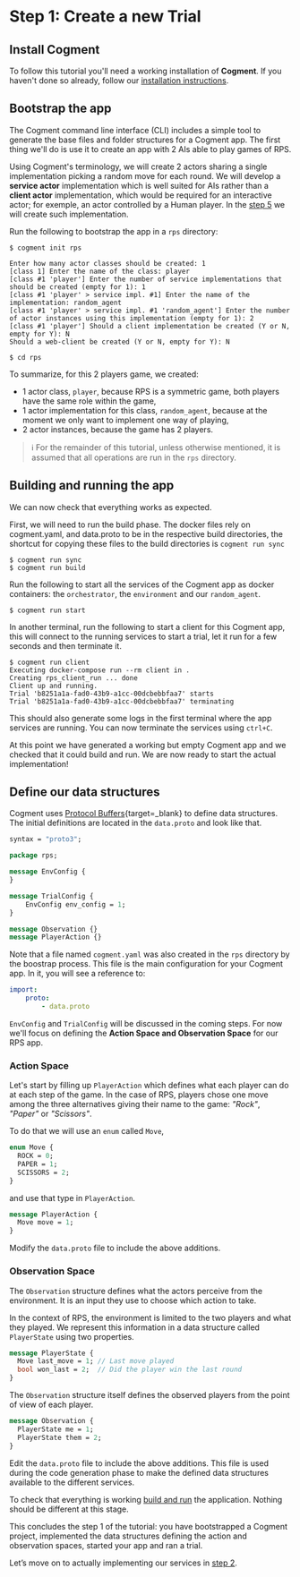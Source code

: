 # Step 1: Create a new Trial

## Install Cogment

To follow this tutorial you'll need a working installation of **Cogment**. If you haven't done so already, follow our [installation instructions](../../introduction/installation.md).

## Bootstrap the app

The Cogment command line interface (CLI) includes a simple tool to generate the base files and folder structures for a Cogment app. The first thing we'll do is use it to create an app with 2 AIs able to play games of RPS.

Using Cogment's terminology, we will create 2 actors sharing a single implementation picking a random move for each round. We will develop a **service actor** implementation which is well suited for AIs rather than a **client actor** implementation, which would be required for an interactive actor; for exemple, an actor controlled by a Human player. In the [step 5](../5-human-player) we will create such implementation.

Run the following to bootstrap the app in a `rps` directory:

```console
$ cogment init rps

Enter how many actor classes should be created: 1
[class 1] Enter the name of the class: player
[class #1 'player'] Enter the number of service implementations that should be created (empty for 1): 1
[class #1 'player' > service impl. #1] Enter the name of the implementation: random_agent
[class #1 'player' > service impl. #1 'random_agent'] Enter the number of actor instances using this implementation (empty for 1): 2
[class #1 'player'] Should a client implementation be created (Y or N, empty for Y): N
Should a web-client be created (Y or N, empty for Y): N

$ cd rps
```

To summarize, for this 2 players game, we created:

-   1 actor class, `player`, because RPS is a symmetric game, both players have the same role within the game,
-   1 actor implementation for this class, `random_agent`, because at the moment we only want to implement one way of playing,
-   2 actor instances, because the game has 2 players.

> ℹ️ For the remainder of this tutorial, unless otherwise mentioned, it is assumed that all operations are run in the `rps` directory.

## Building and running the app

We can now check that everything works as expected.

First, we will need to run the build phase. The docker files rely on cogment.yaml, and data.proto to be in the respective build directories, the shortcut for copying these files to the build directories is `cogment run sync`

```console
$ cogment run sync
$ cogment run build
```

Run the following to start all the services of the Cogment app as docker containers: the `orchestrator`, the `environment` and our `random_agent`.

```console
$ cogment run start
```

In another terminal, run the following to start a client for this Cogment app, this will connect to the running services to start a trial, let it run for a few seconds and then terminate it.

```console
$ cogment run client
Executing docker-compose run --rm client in .
Creating rps_client_run ... done
Client up and running.
Trial 'b8251a1a-fad0-43b9-a1cc-00dcbebbfaa7' starts
Trial 'b8251a1a-fad0-43b9-a1cc-00dcbebbfaa7' terminating
```

This should also generate some logs in the first terminal where the app services are running. You can now terminate the services using `ctrl+C`.

At this point we have generated a working but empty Cogment app and we checked that it could build and run. We are now ready to start the actual implementation!

## Define our data structures

Cogment uses [Protocol Buffers](https://developers.google.com/protocol-buffers/){target=\_blank} to define data structures. The initial definitions are located in the `data.proto` and look like that.

```proto
syntax = "proto3";

package rps;

message EnvConfig {
}

message TrialConfig {
	EnvConfig env_config = 1;
}

message Observation {}
message PlayerAction {}
```

Note that a file named `cogment.yaml` was also created in the `rps` directory by the boostrap process.
This file is the main configuration for your Cogment app. In it, you will see a reference to:

```yaml
import:
    proto:
        - data.proto
```

`EnvConfig` and `TrialConfig` will be discussed in the coming steps. For now we'll focus on defining the **Action Space and Observation Space** for our RPS app.

### Action Space

Let's start by filling up `PlayerAction` which defines what each player can do at each step of the game. In the case of RPS, players chose one move among the three alternatives giving their name to the game: _"Rock"_, _"Paper"_ or _"Scissors"_.

To do that we will use an `enum` called `Move`,

```proto
enum Move {
  ROCK = 0;
  PAPER = 1;
  SCISSORS = 2;
}
```

and use that type in `PlayerAction`.

```proto
message PlayerAction {
  Move move = 1;
}
```

Modify the `data.proto` file to include the above additions.

### Observation Space

The `Observation` structure defines what the actors perceive from the environment. It is an input they use to choose which action to take.

In the context of RPS, the environment is limited to the two players and what they played. We represent this information in a data structure called `PlayerState` using two properties.

```proto
message PlayerState {
  Move last_move = 1; // Last move played
  bool won_last = 2;  // Did the player win the last round
}
```

The `Observation` structure itself defines the observed players from the point of view of each player.

```proto
message Observation {
  PlayerState me = 1;
  PlayerState them = 2;
}
```

Edit the `data.proto` file to include the above additions. This file is used during the code generation phase to make the defined data structures available to the different services.

To check that everything is working [build and run](#building-and-running-the-app) the application. Nothing should be different at this stage.

This concludes the step 1 of the tutorial: you have bootstrapped a Cogment project, implemented the data structures defining the action and observation spaces, started your app and ran a trial.

Let’s move on to actually implementing our services in [step 2](./2-random-player.md).
